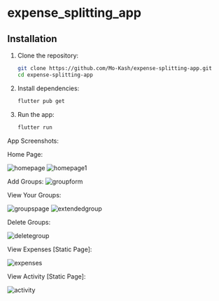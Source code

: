 # expense_splitting_app


## Installation
1. Clone the repository:
   ```sh
   git clone https://github.com/Mo-Kash/expense-splitting-app.git
   cd expense-splitting-app
   ```
2. Install dependencies:
   ```sh
   flutter pub get
   ```
3. Run the app:
   ```sh
   flutter run
   ```

App Screenshots:

Home Page:

![homepage](https://github.com/user-attachments/assets/a8250b57-6956-43a9-962d-c9b7e1f15baf)
![homepage1](https://github.com/user-attachments/assets/046b4f01-48cb-4575-a00e-e0c51d032cac)


Add Groups:
![groupform](https://github.com/user-attachments/assets/44a41c40-5b10-4a30-9755-c978c7c547c8)


View Your Groups:

![groupspage](https://github.com/user-attachments/assets/a9ab578a-f355-448a-a545-a6fab6f8713a)
![extendedgroup](https://github.com/user-attachments/assets/d5ede835-4b04-41d2-8632-758b06636771)


Delete Groups:

![deletegroup](https://github.com/user-attachments/assets/d82611d8-edad-4117-b7b3-9d914f6106bd)


View Expenses [Static Page]:

![expenses](https://github.com/user-attachments/assets/d73dd395-2869-443b-a35a-6a9141e9d38c)


View Activity [Static Page]:

![activity](https://github.com/user-attachments/assets/14c45bb8-2e1d-45db-98b5-3b5453ea13cb)
